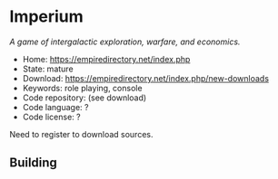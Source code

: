 # Imperium

_A game of intergalactic exploration, warfare, and economics._

- Home: https://empiredirectory.net/index.php
- State: mature
- Download: https://empiredirectory.net/index.php/new-downloads
- Keywords: role playing, console
- Code repository: (see download)
- Code language: ?
- Code license: ?

Need to register to download sources.

## Building

